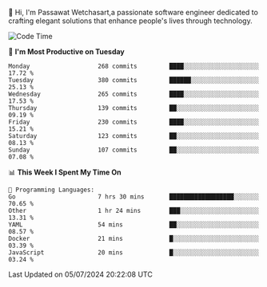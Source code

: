 
👋 Hi, I'm Passawat Wetchasart,a passionate software engineer dedicated to crafting elegant solutions that enhance people's lives through technology.


<!--START_SECTION:waka-->
![Code Time](http://img.shields.io/badge/Code%20Time-1%2C686%20hrs%2050%20mins-blue)

📅 **I'm Most Productive on Tuesday** 

```text
Monday                   268 commits         ████░░░░░░░░░░░░░░░░░░░░░   17.72 % 
Tuesday                  380 commits         ██████░░░░░░░░░░░░░░░░░░░   25.13 % 
Wednesday                265 commits         ████░░░░░░░░░░░░░░░░░░░░░   17.53 % 
Thursday                 139 commits         ██░░░░░░░░░░░░░░░░░░░░░░░   09.19 % 
Friday                   230 commits         ████░░░░░░░░░░░░░░░░░░░░░   15.21 % 
Saturday                 123 commits         ██░░░░░░░░░░░░░░░░░░░░░░░   08.13 % 
Sunday                   107 commits         ██░░░░░░░░░░░░░░░░░░░░░░░   07.08 % 
```


📊 **This Week I Spent My Time On** 

```text
💬 Programming Languages: 
Go                       7 hrs 30 mins       ██████████████████░░░░░░░   70.65 % 
Other                    1 hr 24 mins        ███░░░░░░░░░░░░░░░░░░░░░░   13.31 % 
YAML                     54 mins             ██░░░░░░░░░░░░░░░░░░░░░░░   08.57 % 
Docker                   21 mins             █░░░░░░░░░░░░░░░░░░░░░░░░   03.39 % 
JavaScript               20 mins             █░░░░░░░░░░░░░░░░░░░░░░░░   03.24 % 
```


 Last Updated on 05/07/2024 20:22:08 UTC
<!--END_SECTION:waka-->

<!--
**markpassawat/markpassawat** is a ✨ _special_ ✨ repository because its `README.md` (this file) appears on your GitHub profile.

Here are some ideas to get you started:

- 🔭 I’m currently working on ...
- 🌱 I’m currently learning ...
- 👯 I’m looking to collaborate on ...
- 🤔 I’m looking for help with ...
- 💬 Ask me about ...
- 📫 How to reach me: ...
- 😄 Pronouns: He/Him
- ⚡ Fun fact: ...
-->

